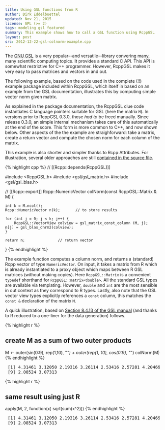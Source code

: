 ```yaml
---
title: Using GSL functions from R
author: Dirk Eddelbuettel
updated: Nov 21, 2015
license: GPL (>= 2)
tags: modeling gsl featured
summary: This example shows how to call a GSL function using RcppGSL
layout: post
src: 2012-12-22-gsl-colnorm-example.cpp
---
```

The [GNU GSL](http://www.gnu.org/software/gsl/) is a very
popular--and versatile--library convering many, many scientific
computing topics. It provides a standard C API. This API is
somewhat restrictive for C++ programmer. However, RcppGSL makes it
very easy to pass matrices and vectors in and out.

The following example, based on the code used in the complete (!!)
example package included within RcppGSL, which itself in based on
an example from the GSL documentation, illustrates this by
computing simple vector norm given matrix.

As explained in the package documentation, the RcppGSL clue code
instantiates C language pointers suitable for GSL (here the matrix
`M`). In versions prior to RcppGSL 0.3.0, those *had to* be freed
manually.  Since release 0.3.0, an simple internal mechanism takes
care of this automatically at the end of the score. This form is
more common to C++, and now shown below.  Other aspects of the the
example are straighforward: take a matrix, create a return vector
and compute the chosen norm for each column of the matrix.

This example is also shorter and simpler thanks to Rcpp Attributes.
For illustration, several older approaches are still 
[contained in the source file](https://github.com/eddelbuettel/rcppgsl/blob/master/inst/examples/RcppGSLExample/src/colNorm.cpp).


{% highlight cpp %}
// [[Rcpp::depends(RcppGSL)]]

#include <RcppGSL.h>
#include <gsl/gsl_matrix.h>
#include <gsl/gsl_blas.h>

// [[Rcpp::export]]
Rcpp::NumericVector colNorm(const RcppGSL::Matrix & M) {

    int k = M.ncol();
    Rcpp::NumericVector n(k); 		// to store results 

    for (int j = 0; j < k; j++) {
        RcppGSL::VectorView colview = gsl_matrix_const_column (M, j);
	n[j] = gsl_blas_dnrm2(colview);
    }
    
    return n;				// return vector  
}
{% endhighlight %}

The example function computes a column norm, and returns a
(standard) Rcpp vector of type `NumericVector`.  On input, it takes
a matrix from R which is already instantiated to a proxy object
which maps between R GSL matrices (without making copies).  Here
`RcppGSL::Matrix` is a convenient `typedef` shorthand for
`RcppGSL::matrix<double>`. All the standard GSL types are available
via templating. However, `double` and `int` are the most sensible
in out context as they correspond to R types.  Lastly, also note
that the GSL vector view types explicitly references a `const`
column, this matches the `const &` declaration of the matrix `M`.


A quick illustration, based on 
[Section 8.4.13 of the GSL manual](http://www.gnu.org/software/gsl/manual/html_node/Example-programs-for-matrices.html) (and thanks to R reduced to a one-liner for the data generation) follows.

{% highlight r %}
## create M as a sum of two outer products
M <- outer(sin(0:9), rep(1,10), "*") + outer(rep(1, 10), cos(0:9), "*")
colNorm(M)
{% endhighlight %}



<pre class="output">
 [1] 4.31461 3.12050 2.19316 3.26114 2.53416 2.57281 4.20469 3.65202
 [9] 2.08524 3.07313
</pre>



{% highlight r %}
## same result using just R
apply(M, 2, function(x) sqrt(sum(x^2)))
{% endhighlight %}



<pre class="output">
 [1] 4.31461 3.12050 2.19316 3.26114 2.53416 2.57281 4.20469 3.65202
 [9] 2.08524 3.07313
</pre>
